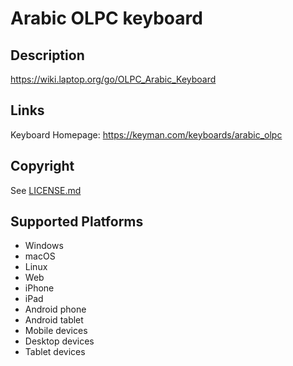 Arabic OLPC keyboard
==============

Description
-----------
https://wiki.laptop.org/go/OLPC_Arabic_Keyboard

Links
-----
Keyboard Homepage: https://keyman.com/keyboards/arabic_olpc

Copyright
---------
See [LICENSE.md](LICENSE.md)

Supported Platforms
-------------------
 * Windows
 * macOS
 * Linux
 * Web
 * iPhone
 * iPad
 * Android phone
 * Android tablet
 * Mobile devices
 * Desktop devices
 * Tablet devices

